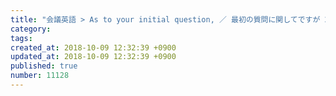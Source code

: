 ```yaml
---
title: "会議英語 > As to your initial question, ／ 最初の質問に関してですが 2014-02-02"
category: 
tags: 
created_at: 2018-10-09 12:32:39 +0900
updated_at: 2018-10-09 12:32:39 +0900
published: true
number: 11128
---
```



